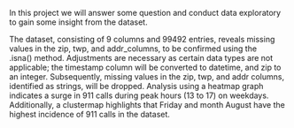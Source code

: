 In this project we will answer some question and conduct data exploratory to gain some insight from the dataset. 

The dataset, consisting of 9 columns and 99492 entries, reveals missing values in the zip, twp, and addr_columns, to be confirmed using the .isna() method. Adjustments are necessary as certain data types are not applicable; the timestamp column will be converted to datetime, and zip to an integer. Subsequently, missing values in the zip, twp, and addr columns, identified as strings, will be dropped. Analysis using a heatmap graph indicates a surge in 911 calls during peak hours (13 to 17) on weekdays. Additionally, a clustermap highlights that Friday and month August have the highest incidence of 911 calls in the dataset.
